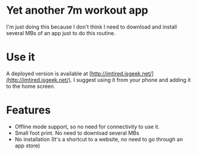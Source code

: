 # Yet another 7m workout app

I'm just doing this because I don't think I need to download and install several MBs of an app
just to do this routine.

# Use it

A deployed version is available at [http://imtired.isgeek.net/](http://imtired.isgeek.net/).
I suggest using it from your phone and adding it to the home screen.

# Features

 * Offline mode support, so no need for connectivity to use it.
 * Small foot print. No need to download several MBs 
 * No installation (It's a shortcut to a website, no need to go through an app store)
